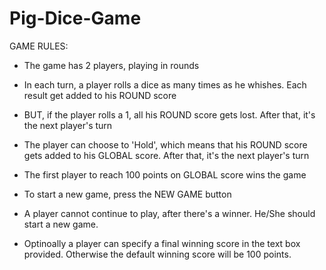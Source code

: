 # Pig-Dice-Game

GAME RULES:

- The game has 2 players, playing in rounds
- In each turn, a player rolls a dice as many times as he whishes. Each result get added to his ROUND score
- BUT, if the player rolls a 1, all his ROUND score gets lost. After that, it's the next player's turn
- The player can choose to 'Hold', which means that his ROUND score gets added to his GLOBAL score. After that, it's the next player's turn
- The first player to reach 100 points on GLOBAL score wins the game

- To start a new game, press the NEW GAME button
- A player cannot continue to play, after there's a winner. He/She should start a new game.
- Optinoally a player can specify a final winning score in the text box provided. Otherwise the default winning score will be 100 points.
